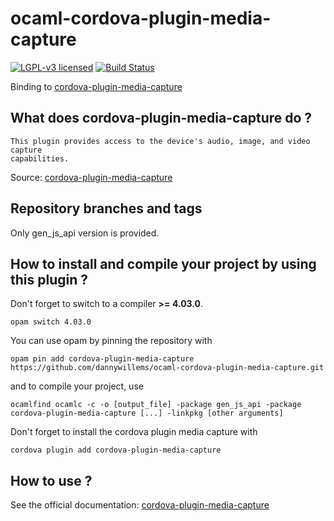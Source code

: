 # ocaml-cordova-plugin-media-capture

[![LGPL-v3 licensed](https://img.shields.io/badge/license-LGPLv3-blue.svg)](https://raw.githubusercontent.com/dannywillems/ocaml-cordova-plugin-media-capture/master/LICENSE)
[![Build Status](https://travis-ci.org/dannywillems/ocaml-cordova-plugin-media-capture.svg?branch=master)](https://travis-ci.org/dannywillems/ocaml-cordova-plugin-media-capture)

Binding to
[cordova-plugin-media-capture](https://github.com/apache/cordova-plugin-media-capture)

## What does cordova-plugin-media-capture do ?

```
This plugin provides access to the device's audio, image, and video capture
capabilities.
```

Source: [cordova-plugin-media-capture](https://github.com/apache/cordova-plugin-media-capture)

## Repository branches and tags

Only gen_js_api version is provided.

## How to install and compile your project by using this plugin ?

Don't forget to switch to a compiler **>= 4.03.0**.
```Shell
opam switch 4.03.0
```

You can use opam by pinning the repository with
```Shell
opam pin add cordova-plugin-media-capture https://github.com/dannywillems/ocaml-cordova-plugin-media-capture.git
```

and to compile your project, use
```Shell
ocamlfind ocamlc -c -o [output_file] -package gen_js_api -package cordova-plugin-media-capture [...] -linkpkg [other arguments]
```

Don't forget to install the cordova plugin media capture with
```Shell
cordova plugin add cordova-plugin-media-capture
```

## How to use ?

See the official documentation:
[cordova-plugin-media-capture](https://github.com/apache/cordova-plugin-media-capture)

